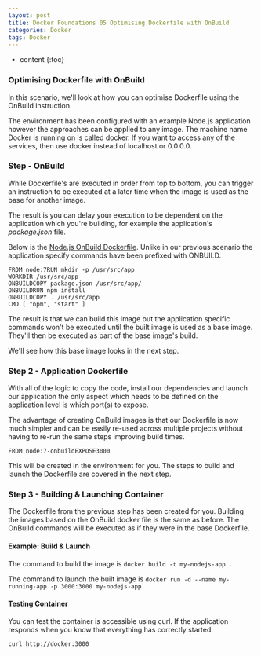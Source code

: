 ```yaml
---
layout: post
title: Docker Foundations 05 Optimising Dockerfile with OnBuild
categories: Docker
tags: Docker
---
```


* content
{:toc}


### Optimising Dockerfile with OnBuild

In this scenario, we'll look at how you can optimise Dockerfile using the OnBuild instruction.

The environment has been configured with an example Node.js application however the approaches can be applied to any image. The machine name Docker is running on is called docker. If you want to access any of the services, then use docker instead of localhost or 0.0.0.0.


### Step - OnBuild

While Dockerfile's are executed in order from top to bottom, 
you can trigger an instruction to be executed at a later time when the 
image is used as the base for another image.

The result is you can delay your execution to be dependent on the 
application which you're building, for example the application's *package.json* file.

Below is the [Node.js OnBuild Dockerfile](https://github.com/docker-library/node/blob/70741d88bf688389bfac7b147573f3b761f9ede9/0.10/onbuild/Dockerfile). Unlike in our previous scenario the application specify commands have been prefixed with ONBUILD.

    FROM node:7RUN mkdir -p /usr/src/app
    WORKDIR /usr/src/app
    ONBUILDCOPY package.json /usr/src/app/
    ONBUILDRUN npm install
    ONBUILDCOPY . /usr/src/app
    CMD [ "npm", "start" ]
    

The result is that we can build this image but the application 
specific commands won't be executed until the built image is used as a 
base image. They'll then be executed as part of the base image's build.

We'll see how this base image looks in the next step.



### Step 2 - Application Dockerfile

With all of the logic to copy the code, install our 
dependencies and launch our application the only aspect which needs to 
be defined on the application level is which port(s) to expose.

The advantage of creating OnBuild images is that our Dockerfile is 
now much simpler and can be easily re-used across multiple projects 
without having to re-run the same steps improving build times.

    FROM node:7-onbuildEXPOSE3000

This will be created in the environment for you. The steps to build and launch the Dockerfile are covered in the next step.


### Step 3 - Building & Launching Container

The Dockerfile from the previous step has been created for you.
 Building the images based on the OnBuild docker file is the same as 
before. The OnBuild commands will be executed as if they were in the 
base Dockerfile.

#### Example: Build & Launch

The command to build the image is `docker build -t my-nodejs-app .`

The command to launch the built image is `docker run -d --name my-running-app -p 3000:3000 my-nodejs-app`

#### Testing Container

You can test the container is accessible using curl. If the 
application responds when you know that everything has correctly 
started.

`curl http://docker:3000`


